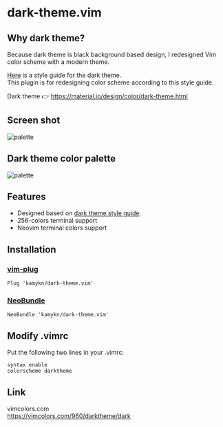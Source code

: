 # dark-theme.vim
## Why dark theme?
Because dark theme is black background based design, I redesigned Vim color scheme with a modern theme.  

[Here](https://material.io/design/color/dark-theme.html) is a style guide for the dark theme.  
This plugin is for redesigning color scheme according to this style guide.  

Dark theme 👉 https://material.io/design/color/dark-theme.html

## Screen shot
![palette](https://github.com/kamykn/dark-theme.vim/blob/master/src/screenshot.png?raw=true)

## Dark theme color palette

![palette](https://github.com/kamykn/dark-theme.vim/blob/master/src/palette.png?raw=true)

## Features
- Designed based on [dark theme style guide](https://material.io/design/color/dark-theme.html#usage).
- 256-colors terminal support
- Neovim terminal colors support

## Installation
### [vim-plug](https://github.com/junegunn/vim-plug)

```
Plug 'kamykn/dark-theme.vim'
```

### [NeoBundle](https://github.com/Shougo/neobundle.vim)

```
NeoBundle 'kamykn/dark-theme.vim'
```

## Modify .vimrc
Put the following two lines in your .vimrc:
```
syntax enable
colorscheme darktheme
```

## Link
vimcolors.com  
https://vimcolors.com/960/darktheme/dark
